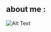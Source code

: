 ## about me :
![Alt Text](https://media.giphy.com/media/l3vR6aasfs0Ae3qdG/giphy.gif)

<!---
aviat-ct/aviat-ct is a ✨ special ✨ repository because its `README.md` (this file) appears on your GitHub profile.
You can click the Preview link to take a look at your changes.
--->

